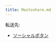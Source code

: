 ```yaml
---
title: Mastoshare.md
---
```

<div>

転送先:

-   [ソーシャルボタン](/%E3%82%BD%E3%83%BC%E3%82%B7%E3%83%A3%E3%83%AB%E3%83%9C%E3%82%BF%E3%83%B3 "ソーシャルボタン")

</div>

<div>

</div>
